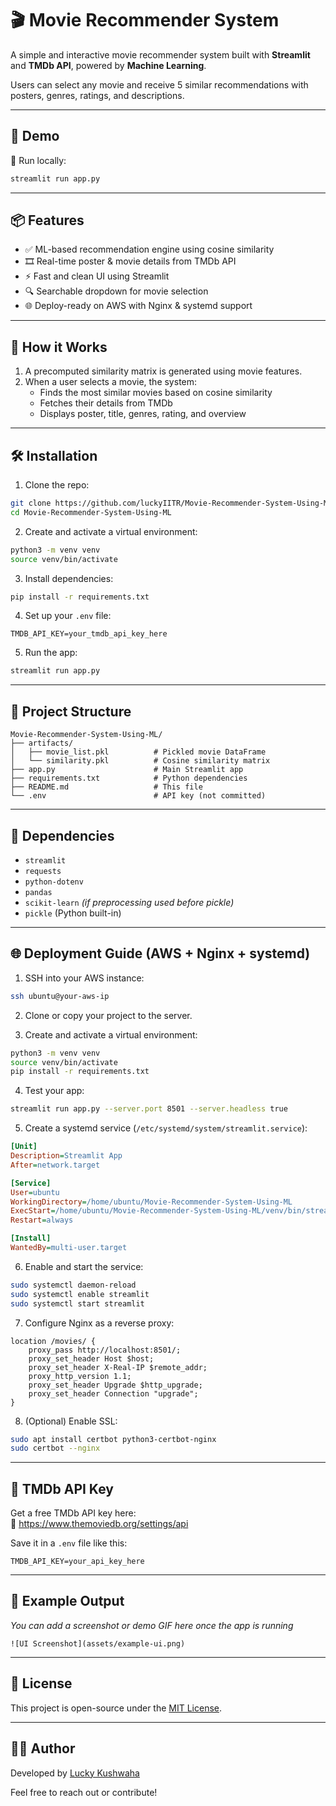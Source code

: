 # 🎬 Movie Recommender System

A simple and interactive movie recommender system built with **Streamlit** and **TMDb API**, powered by **Machine Learning**. 

Users can select any movie and receive 5 similar recommendations with posters, genres, ratings, and descriptions.

---

## 🚀 Demo

🧪 Run locally:  
```bash
streamlit run app.py
```

---

## 📦 Features

- ✅ ML-based recommendation engine using cosine similarity
- 🎞️ Real-time poster & movie details from TMDb API
- ⚡ Fast and clean UI using Streamlit
- 🔍 Searchable dropdown for movie selection
- 🌐 Deploy-ready on AWS with Nginx & systemd support

---

## 🧠 How it Works

1. A precomputed similarity matrix is generated using movie features.
2. When a user selects a movie, the system:
   - Finds the most similar movies based on cosine similarity
   - Fetches their details from TMDb
   - Displays poster, title, genres, rating, and overview

---

## 🛠️ Installation

1. Clone the repo:
```bash
git clone https://github.com/luckyIITR/Movie-Recommender-System-Using-ML.git
cd Movie-Recommender-System-Using-ML
```

2. Create and activate a virtual environment:
```bash
python3 -m venv venv
source venv/bin/activate
```

3. Install dependencies:
```bash
pip install -r requirements.txt
```

4. Set up your `.env` file:
```env
TMDB_API_KEY=your_tmdb_api_key_here
```

5. Run the app:
```bash
streamlit run app.py
```

---

## 📁 Project Structure

```
Movie-Recommender-System-Using-ML/
├── artifacts/
│   ├── movie_list.pkl          # Pickled movie DataFrame
│   └── similarity.pkl          # Cosine similarity matrix
├── app.py                      # Main Streamlit app
├── requirements.txt            # Python dependencies
├── README.md                   # This file
└── .env                        # API key (not committed)
```

---

## 📌 Dependencies

- `streamlit`
- `requests`
- `python-dotenv`
- `pandas`
- `scikit-learn` *(if preprocessing used before pickle)*
- `pickle` (Python built-in)

---

## 🌐 Deployment Guide (AWS + Nginx + systemd)

1. SSH into your AWS instance:
```bash
ssh ubuntu@your-aws-ip
```

2. Clone or copy your project to the server.

3. Create and activate a virtual environment:
```bash
python3 -m venv venv
source venv/bin/activate
pip install -r requirements.txt
```

4. Test your app:
```bash
streamlit run app.py --server.port 8501 --server.headless true
```

5. Create a systemd service (`/etc/systemd/system/streamlit.service`):
```ini
[Unit]
Description=Streamlit App
After=network.target

[Service]
User=ubuntu
WorkingDirectory=/home/ubuntu/Movie-Recommender-System-Using-ML
ExecStart=/home/ubuntu/Movie-Recommender-System-Using-ML/venv/bin/streamlit run app.py --server.port 8501 --server.headless true
Restart=always

[Install]
WantedBy=multi-user.target
```

6. Enable and start the service:
```bash
sudo systemctl daemon-reload
sudo systemctl enable streamlit
sudo systemctl start streamlit
```

7. Configure Nginx as a reverse proxy:
```nginx
location /movies/ {
    proxy_pass http://localhost:8501/;
    proxy_set_header Host $host;
    proxy_set_header X-Real-IP $remote_addr;
    proxy_http_version 1.1;
    proxy_set_header Upgrade $http_upgrade;
    proxy_set_header Connection "upgrade";
}
```

8. (Optional) Enable SSL:
```bash
sudo apt install certbot python3-certbot-nginx
sudo certbot --nginx
```

---

## 🔐 TMDb API Key

Get a free TMDb API key here:  
🔗 https://www.themoviedb.org/settings/api

Save it in a `.env` file like this:
```env
TMDB_API_KEY=your_api_key_here
```

---

## 📸 Example Output

*You can add a screenshot or demo GIF here once the app is running*

```
![UI Screenshot](assets/example-ui.png)
```

---

## 📜 License

This project is open-source under the [MIT License](LICENSE).

---

## 🙋‍♂️ Author

Developed by [Lucky Kushwaha](https://github.com/luckyIITR)

Feel free to reach out or contribute!
